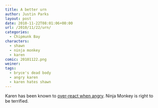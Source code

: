 ```yaml
---
title: A better urn
author: Justin Parks
layout: post
date: 2010-11-22T08:01:06+00:00
url: /2010/11/22/urn/
categories:
  - Chipmunk Bay
characters:
  - shawn
  - ninja monkey
  - karen
comic: 20101122.png
weiner:
tags:
  - bryce's dead body
  - angry karen
  - karen hates shawn
---
```

Karen has been known to [over-react when angry](/tags/angry-karen/). Ninja Monkey is right to be terrified.